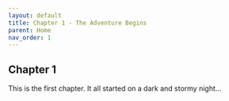 ```yaml
---
layout: default
title: Chapter 1 - The Adventure Begins
parent: Home
nav_order: 1
---
```


## Chapter 1

This is the first chapter. It all started on a dark and stormy night...
